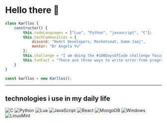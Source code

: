 # Hello there 👋
```js
class Karllos {
    constructor() {
        this.codeLanguages = ["Lua", "Python", "javascript", "C"];
        this.techCommunities = {
            discord: "He4rt Developers, Rocketseat, Game Jaaj",
            mentor: "Dr Angela Yu"
        };
        this.challenge = "I am doing the #100DaysOfCode challenge focused on Fullstack";
        this.funFact = "There are three ways to write error-free programs; only the fourth one works";
    }
}

const karllos = new Karllos();
```

<hr size="3" noshade>

## technologies i use in my daily life
![C](https://img.shields.io/badge/C-00599C?style=for-the-badge&logo=c&logoColor=white)
![Python](https://img.shields.io/badge/Python-14354C?style=for-the-badge&logo=python&logoColor=white)
![Lua](https://img.shields.io/badge/Lua-2C2D72?style=for-the-badge&logo=lua&logoColor=white)
![JavaScript](https://img.shields.io/badge/javascript-%23323330.svg?style=for-the-badge&logo=javascript&logoColor=%23F7DF1E)
![React](https://img.shields.io/badge/react-%2320232a.svg?style=for-the-badge&logo=react&logoColor=%2361DAFB)
![MongoDB](https://img.shields.io/badge/MongoDB-%234ea94b.svg?style=for-the-badge&logo=mongodb&logoColor=white)
![Windows](https://img.shields.io/badge/Windows-0078D6?style=for-the-badge&logo=windows&logoColor=white)
![LinuxMint](https://img.shields.io/badge/manjaro-35BF5C?style=for-the-badge&logo=manjaro&logoColor=white)
